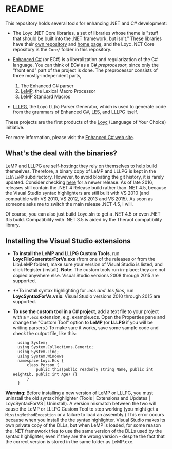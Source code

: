 README
======

This repository holds several tools for enhancing .NET and C# development:

- The Loyc .NET Core libraries, a set of libraries whose theme is "stuff that 
  should be built into the .NET framework, but isn't." These libraries have their
  [own repository](http://github.com/qwertie/LoycCore) and [home page](http://core.loyc.net),
  and the Loyc .NET Core repository is the `Core/` folder in this repository.

- [Enhanced C#](http://ecsharp.net) (or EC#) is a liberalization and regularization of the C# language.
  You can think of EC# as a C# _preprocessor_, since only the "front end" part of the project is done.
  The preprocessor consists of three mostly-independent parts,
    1. The Enhanced C# parser
    2. [LeMP](http://ecsharp.net/lemp), the Lexical Macro Processor
    3. LeMP Standard Macros

- [LLLPG](http://ecsharp.net/lllpg), the Loyc LL(k) Parser Generator, which is used 
  to generate code from the grammars of Enhanced C#, [LES](http://loyc.net/les), and 
  LLLPG itself.

These projects are the first products of the [Loyc](http://loyc.net) (Language of Your Choice) initiative.

For more information, please visit the [Enhanced C# web site](http://ecsharp.net).

What's the deal with the binaries?
----------------------------------

LeMP and LLLPG are self-hosting: they rely on themselves to help build themselves. Therefore, a binary copy of LeMP and LLLPG is kept in the `Lib\LeMP` subdirectory. However, to avoid bloating the git history, it is rarely updated. Consider checking [here](https://github.com/qwertie/ecsharp/releases) for a newer release. As of late 2016, releases still contain the .NET 4 Release build rather than .NET 4.5, because the Visual Studio syntax highlighters are still built with VS 2010 (and compatible with VS 2010, VS 2012, VS 2013 and VS 2015). As soon as someone asks me to switch the main release .NET 4.5, I will.

Of course, you can also just build Loyc.sln to get a .NET 4.5 or even .NET 3.5 build. Compatibility with .NET 3.5 is aided by the Theraot compatibility library.

Installing the Visual Studio extensions
---------------------------------------

- **To install the LeMP and LLLPG Custom Tools**, run **LoycFileGeneratorForVs.exe** (from one of the releases or from the Lib\LeMP folder), make sure your version of Visual Studio is listed, and click Register (install). **Note**: The custom tools run in-place; they are not copied anywhere else. Visual Studio versions 2008 through 2015 are supported.
- **To install syntax highlighting for *.ecs and *.les files**, run **LoycSyntaxForVs.vsix**. Visual Studio versions 2010 through 2015 are supported.
- **To use the custom tool in a C# project**, add a text file to your project with a `*.ecs` extension, e.g. example.ecs. Open the Properties pane and change the "Custom Tool" option to **LeMP** (or **LLLPG** if you will be writing parsers.) To make sure it works, save some sample code and check the output file, like this:

		using System;
		using System.Collections.Generic;
		using System.Linq;
		using System.Windows
		namespace Loyc.Ecs {
			class Person {
				public this(public readonly string Name, public int WeightLb, public int Age) {}
			}
		}

**Warning**: Before installing a new version of LeMP or LLLPG, you must uninstall the old syntax highlighter (Tools | Extensions and Updates | LoycSyntaxForVS | Uninstall). A version mismatch between the two will cause the LeMP or LLLPG Custom Tool to stop working (you might get a `MissingMethodException` or a failure to load an assembly.) This error occurs because when you install the the syntax highlighter, Visual Studio makes its own private copy of the DLLs, but when LeMP is loaded, for some reason the .NET framework tries to use the same version of the DLLs used by the syntax highlighter, even if they are the wrong version - despite the fact that the correct version is stored in the same folder as LeMP.exe.
